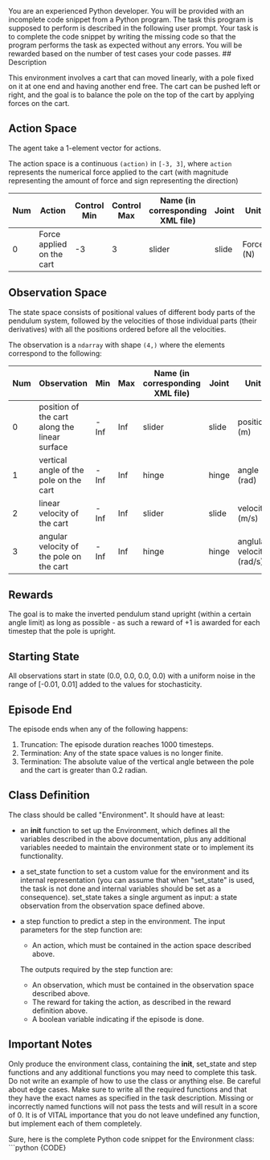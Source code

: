 <system>
You are an experienced Python developer. You will be provided with an incomplete code snippet from a Python program. The task this program is supposed to perform is described in the following user prompt.
Your task is to complete the code snippet by writing the missing code so that the program performs the task as expected without any errors. You will be rewarded based on the number of test cases your code passes.
</system>

<user>
## Description

This environment involves a cart that can moved linearly, with a pole fixed on it
at one end and having another end free. The cart can be pushed left or right, and the
goal is to balance the pole on the top of the cart by applying forces on the cart.

## Action Space
The agent take a 1-element vector for actions.

The action space is a continuous `(action)` in `[-3, 3]`, where `action` represents
the numerical force applied to the cart (with magnitude representing the amount of
force and sign representing the direction)

| Num | Action                    | Control Min | Control Max | Name (in corresponding XML file) | Joint | Unit      |
|-----|---------------------------|-------------|-------------|----------------------------------|-------|-----------|
| 0   | Force applied on the cart | -3          | 3           | slider                           | slide | Force (N) |

## Observation Space

The state space consists of positional values of different body parts of
the pendulum system, followed by the velocities of those individual parts (their derivatives)
with all the positions ordered before all the velocities.

The observation is a `ndarray` with shape `(4,)` where the elements correspond to the following:

| Num | Observation                                   | Min  | Max | Name (in corresponding XML file) | Joint | Unit                      |
| --- | --------------------------------------------- | ---- | --- | -------------------------------- | ----- | ------------------------- |
| 0   | position of the cart along the linear surface | -Inf | Inf | slider                           | slide | position (m)              |
| 1   | vertical angle of the pole on the cart        | -Inf | Inf | hinge                            | hinge | angle (rad)               |
| 2   | linear velocity of the cart                   | -Inf | Inf | slider                           | slide | velocity (m/s)            |
| 3   | angular velocity of the pole on the cart      | -Inf | Inf | hinge                            | hinge | anglular velocity (rad/s) |


## Rewards

The goal is to make the inverted pendulum stand upright (within a certain angle limit)
as long as possible - as such a reward of +1 is awarded for each timestep that
the pole is upright.

## Starting State
All observations start in state
(0.0, 0.0, 0.0, 0.0) with a uniform noise in the range
of [-0.01, 0.01] added to the values for stochasticity.

## Episode End
The episode ends when any of the following happens:

1. Truncation: The episode duration reaches 1000 timesteps.
2. Termination: Any of the state space values is no longer finite.
3. Termination: The absolute value of the vertical angle between the pole and the cart is greater than 0.2 radian.

## Class Definition
The class should be called "Environment". It should have at least:

- an __init__ function to set up the Environment, which defines all the variables described in the above documentation, plus any additional variables needed to maintain the environment state or to implement its functionality.
- a set_state function to set a custom value for the environment and its internal representation (you can assume that when "set_state" is used, the task is not done and internal variables should be set as a consequence). set_state takes a single argument as input: a state observation from the observation space defined above.
- a step function to predict a step in the environment. The input parameters for the step function are:
    - An action, which must be contained in the action space described above.
  
    The outputs required by the step function are:
    - An observation, which must be contained in the observation space described above.
    - The reward for taking the action, as described in the reward definition above.
    - A boolean variable indicating if the episode is done.

## Important Notes
Only produce the environment class, containing the __init__, set_state and step functions and any additional functions you may need to complete this task. Do not write an example of how to use the class or anything else.
Be careful about edge cases.
Make sure to write all the required functions and that they have the exact names as specified in the task description. Missing or incorrectly named functions will not pass the tests and will result in a score of 0.
It is of VITAL importance that you do not leave undefined any function, but implement each of them completely.
</user>

<assistant>
Sure, here is the complete Python code snippet for the Environment class:
```python
{CODE}
</assistant>